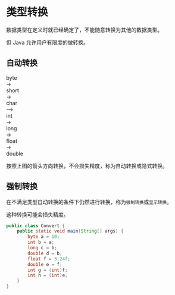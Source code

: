 # 类型转换

数据类型在定义时就已经确定了，不能随意转换为其他的数据类型。

但 Java 允许用户有限度的做转换。

## 自动转换

<div class="bg-cyan flex flex-row justify-center py-4">
    <div class="brick w-16 h-8">byte</div>
    <span class="mx-1">-></span>
    <div class="brick w-16 h-8">short</div>
        <span class="mx-1">-></span>
        <div class="flex flex-col w-16">
        <div class="brick">char</div>
        <div class="-rotate-90 h-8 w-8 text-center mx-auto">--></div>
        <div class="brick">int</div>
    </div>
    <span class="mx-1">-></span>
    <div class="brick w-16 h-8">long</div>
    <span class="mx-1">-></span>
    <div class="brick w-16 h-8">float</div>
    <span class="mx-1">-></span>
    <div class="brick w-16 h-8">double</div>
</div>

按照上图的箭头方向转换，不会损失精度，称为自动转换或隐式转换。

## 强制转换

在不满足类型自动转换的条件下仍然进行转换，称为`强制转换`或`显示转换`。

这种转换可能会损失精度。

<div class="run"></div>

```java
public class Convert {
    public static void main(String[] args) {
        byte a = 10;
        int b = a;
        long c = b;
        double d = b;
        float f = 3.24f;
        double e = f;
        int g = (int)f;
        int h = (int)e;
    }
}
```
